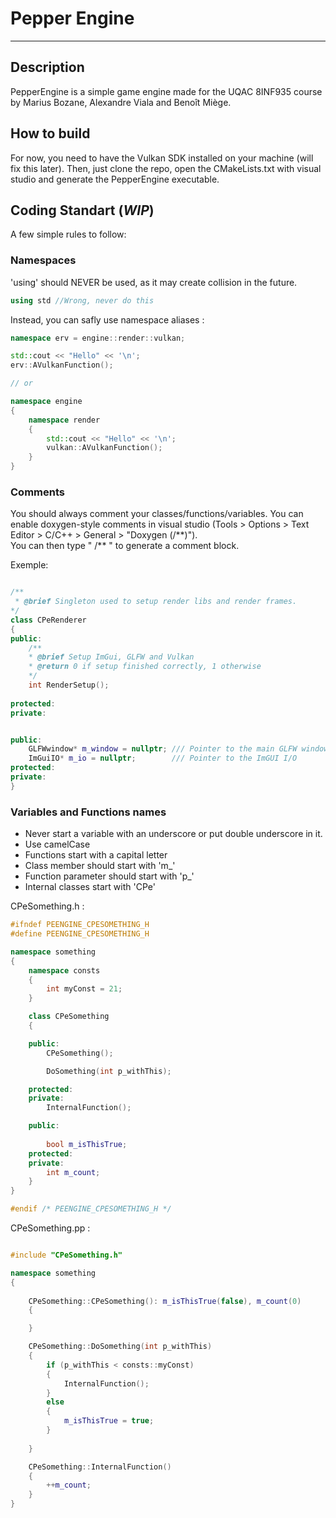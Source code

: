 # Pepper Engine
___
## Description
PepperEngine is a simple game engine made for the UQAC 8INF935 course by Marius Bozane, Alexandre Viala and Benoît Miège.

## How to build
For now, you need to have the Vulkan SDK installed on your machine (will fix this later).
Then, just clone the repo, open the CMakeLists.txt with visual studio and generate the PepperEngine executable.

## Coding Standart (_WIP_)

A few simple rules to follow:


### Namespaces

'using' should NEVER be used, as it may create collision in the future.
```cpp
using std //Wrong, never do this
```
Instead, you can safly use namespace aliases :
```cpp
namespace erv = engine::render::vulkan;

std::cout << "Hello" << '\n';
erv::AVulkanFunction();

// or 

namespace engine 
{
    namespace render 
    {
        std::cout << "Hello" << '\n';
        vulkan::AVulkanFunction();
    }
}
```



### Comments

You should always comment your classes/functions/variables.
You can enable doxygen-style comments in visual studio (Tools > Options > Text Editor > C/C++ > General > "Doxygen (/\*\*)").   
You can then type " /\*\* " to generate a comment block.

Exemple:

```cpp

/**
 * @brief Singleton used to setup render libs and render frames.
*/
class CPeRenderer
{
public:
    /**
    * @brief Setup ImGui, GLFW and Vulkan
    * @return 0 if setup finished correctly, 1 otherwise
    */
    int RenderSetup();
    
protected:
private:


public:
    GLFWwindow* m_window = nullptr;	/// Pointer to the main GLFW window
    ImGuiIO* m_io = nullptr;		/// Pointer to the ImGUI I/O
protected:
private:
}
```

### Variables and Functions names

- Never start a variable with an underscore or put double underscore in it.
- Use camelCase
- Functions start with a capital letter 
- Class member should start with 'm_'
- Function parameter should start with 'p_'
- Internal classes start with 'CPe'

CPeSomething.h :
```cpp
#ifndef PEENGINE_CPESOMETHING_H
#define PEENGINE_CPESOMETHING_H

namespace something
{
    namespace consts
    {
        int myConst = 21;
    }

    class CPeSomething
    {

    public:
        CPeSomething();

        DoSomething(int p_withThis);

    protected:
    private:
        InternalFunction();

    public:
        
        bool m_isThisTrue;
    protected:
    private:
        int m_count;
    }
}

#endif /* PEENGINE_CPESOMETHING_H */

```

CPeSomething.pp :
```cpp

#include "CPeSomething.h"

namespace something
{
    
    CPeSomething::CPeSomething(): m_isThisTrue(false), m_count(0)
    {

    }

    CPeSomething::DoSomething(int p_withThis)
    {
        if (p_withThis < consts::myConst)
        {
            InternalFunction();
        }
        else
        {
            m_isThisTrue = true;
        }
        
    }

    CPeSomething::InternalFunction()
    {
        ++m_count;
    }
}

```
